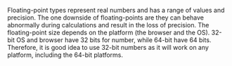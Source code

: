 Floating-point types represent real numbers and has a range of values and precision. The one downside of floating-points are they can behave abnormally during calculations and result in the loss of precision. The floating-point size depends on the platform (the browser and the OS). 32-bit OS and browser have 32 bits for number, while 64-bit have 64 bits. Therefore, it is good idea to use 32-bit numbers as it will work on any platform, including the 64-bit platforms.